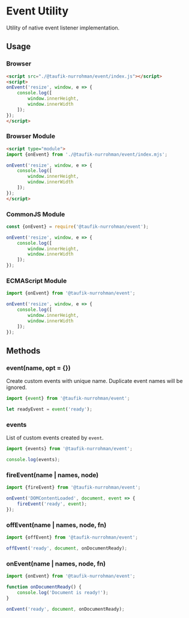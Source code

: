 Event Utility
=============

Utility of native event listener implementation.

Usage
-----

### Browser

~~~ html
<script src="./@taufik-nurrohman/event/index.js"></script>
<script>
onEvent('resize', window, e => {
    console.log([
        window.innerHeight,
        window.innerWidth
    ]);
});
</script>
~~~

### Browser Module

~~~ html
<script type="module">
import {onEvent} from './@taufik-nurrohman/event/index.mjs';

onEvent('resize', window, e => {
    console.log([
        window.innerHeight,
        window.innerWidth
    ]);
});
</script>
~~~

### CommonJS Module

~~~ js
const {onEvent} = require('@taufik-nurrohman/event');

onEvent('resize', window, e => {
    console.log([
        window.innerHeight,
        window.innerWidth
    ]);
});
~~~

### ECMAScript Module

~~~ js
import {onEvent} from '@taufik-nurrohman/event';

onEvent('resize', window, e => {
    console.log([
        window.innerHeight,
        window.innerWidth
    ]);
});
~~~

Methods
-------

### event(name, opt = {})

Create custom events with unique name. Duplicate event names will be ignored.

~~~ js
import {event} from '@taufik-nurrohman/event';

let readyEvent = event('ready');
~~~

### events

List of custom events created by `event`.

~~~ js
import {events} from '@taufik-nurrohman/event';

console.log(events);
~~~

### fireEvent(name | names, node)

~~~ js
import {fireEvent} from '@taufik-nurrohman/event';

onEvent('DOMContentLoaded', document, event => {
    fireEvent('ready', event);
});
~~~

### offEvent(name | names, node, fn)

~~~ js
import {offEvent} from '@taufik-nurrohman/event';

offEvent('ready', document, onDocumentReady);
~~~

### onEvent(name | names, node, fn)

~~~ js
import {onEvent} from '@taufik-nurrohman/event';

function onDocumentReady() {
    console.log('Document is ready!');
}

onEvent('ready', document, onDocumentReady);
~~~
